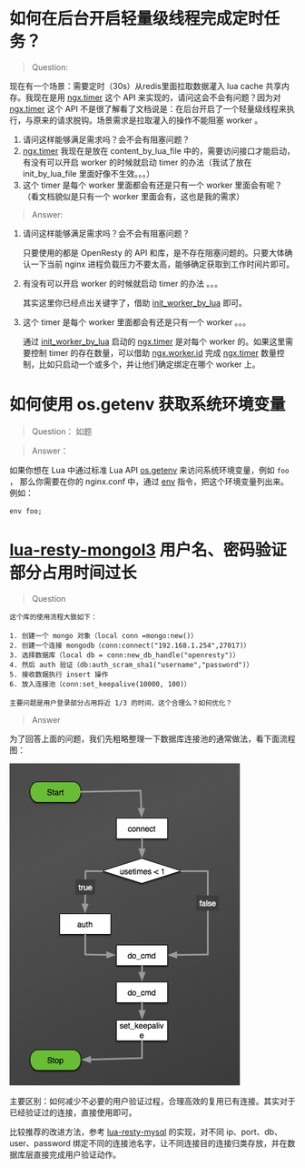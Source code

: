 # 如何在后台开启轻量级线程完成定时任务？

> Question:

现在有一个场景：需要定时（30s）从redis里面拉取数据灌入 lua cache 共享内存。我现在是用 [ngx.timer](https://github.com/iresty/nginx-lua-module-zh-wiki#ngxtimerat) 这个 API 来实现的，请问这会不会有问题？因为对 [ngx.timer](https://github.com/iresty/nginx-lua-module-zh-wiki#ngxtimerat) 这个 API 不是很了解看了文档说是：在后台开启了一个轻量级线程来执行，与原来的请求脱钩。场景需求是拉取灌入的操作不能阻塞 worker 。

1. 请问这样能够满足需求吗？会不会有阻塞问题？
2. [ngx.timer](https://github.com/iresty/nginx-lua-module-zh-wiki#ngxtimerat) 我现在是放在 content_by_lua_file 中的，需要访问接口才能启动，有没有可以开启 worker 的时候就启动 timer 的办法（我试了放在 init_by_lua_file 里面好像不生效。。。）
3. 这个 timer 是每个 worker 里面都会有还是只有一个 worker 里面会有呢？（看文档貌似是只有一个 worker 里面会有，这也是我的需求）

> Answer:

1. 请问这样能够满足需求吗？会不会有阻塞问题？

    只要使用的都是 OpenResty 的 API 和库，是不存在阻塞问题的。只要大体确认一下当前 nginx 进程负载压力不要太高，能够确定获取到工作时间片即可。

2. 有没有可以开启 worker 的时候就启动 timer 的办法 。。。

    其实这里你已经点出关键字了，借助 [init_worker_by_lua](https://github.com/iresty/nginx-lua-module-zh-wiki#init_worker_by_lua) 即可。

3. 这个 timer 是每个 worker 里面都会有还是只有一个 worker 。。。

    通过 [init_worker_by_lua](https://github.com/iresty/nginx-lua-module-zh-wiki#init_worker_by_lua) 启动的 [ngx.timer](https://github.com/iresty/nginx-lua-module-zh-wiki#ngxtimerat) 是对每个 worker 的。如果这里需要控制 timer 的存在数量，可以借助 [ngx.worker.id](https://github.com/iresty/nginx-lua-module-zh-wiki#ngxworkerid) 完成 [ngx.timer](https://github.com/iresty/nginx-lua-module-zh-wiki#ngxtimerat) 数量控制，比如只启动一个或多个，并让他们确定绑定在哪个 worker 上。

# 如何使用 os.getenv 获取系统环境变量

> Question： 如题

> Answer：

如果你想在 Lua 中通过标准 Lua API [os.getenv](http://www.lua.org/manual/5.1/manual.html#pdf-os.getenv) 来访问系统环境变量，例如 `foo` ， 那么你需要在你的 nginx.conf 中，通过 [env](http://nginx.org/en/docs/ngx_core_module.html#env) 指令，把这个环境变量列出来。 例如：

    env foo;

# [lua-resty-mongol3](https://github.com/LuaDist2/lua-resty-mongol3) 用户名、密码验证部分占用时间过长

> Question

    这个库的使用流程大致如下：

    1. 创建一个 mongo 对象（local conn =mongo:new()）
    2. 创建一个连接 mongodb（conn:connect("192.168.1.254",27017)）
    3. 选择数据库（local db = conn:new_db_handle("openresty")）
    4. 然后 auth 验证（db:auth_scram_sha1("username","password")）
    5. 接收数据执行 insert 操作
    6. 放入连接池（conn:set_keepalive(10000, 100)）

    主要问题是用户登录部分占用将近 1/3 的时间，这个合理么？如何优化？

> Answer

为了回答上面的问题，我们先粗略整理一下数据库连接池的通常做法，看下面流程图：

![](../images/summy_list_20160801.png)

主要区别：如何减少不必要的用户验证过程，合理高效的复用已有连接。其实对于已经验证过的连接，直接使用即可。

比较推荐的改进方法，参考 [lua-resty-mysql](https://github.com/openresty/lua-resty-mysql) 的实现，对不同 ip、port、db、user、password 绑定不同的连接池名字，让不同连接目的连接归类存放，并在数据库层直接完成用户验证动作。

